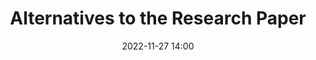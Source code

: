 ---
type: Presentation
icon: 'assets/img/event_icons/presentation.svg'
series: Digital South Panel Series
title: Alternatives to the Research Paper
date: 2022-11-27 14:00
img: assets/img/blog_posts/blog_photo.png
img_alt_text: "Historical image of a book pressing workplace."
description: Panel about Karen Parker Diary and The Descendant's Project
link: https://library.unc.edu/
---